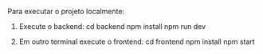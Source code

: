 Para executar o projeto localmente:

1. Execute o backend:
cd backend
npm install
npm run dev

2. Em outro terminal execute o frontend:
cd frontend
npm install
npm start
